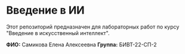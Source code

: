 # Введение в ИИ

Этот репозиторий предназначен для лабораторных работ по курсу "Введение в искусственный интеллект".

**ФИО:** Самикова Елена Алексеевна
**Группа:** БИВТ-22-СП-2
